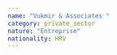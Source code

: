 ```yaml
---
name: "Vukmir & Associates "
category: private_sector
nature: "Entreprise"
nationality: HRV
---
```

    